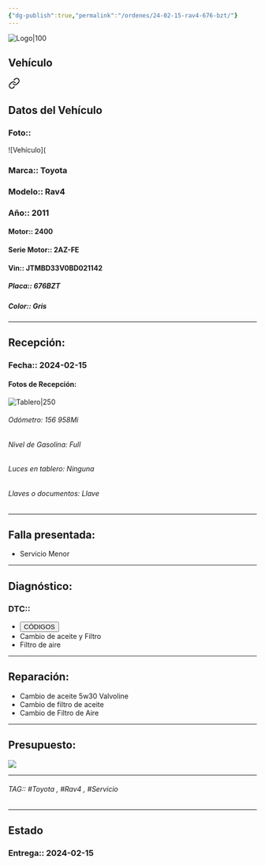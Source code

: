 ```yaml
---
{"dg-publish":true,"permalink":"/ordenes/24-02-15-rav4-676-bzt/"}
---
```


![Logo|100](https://lh3.googleusercontent.com/drive-viewer/AEYmBYSpcK6uqBUJHU1Zm8MP7HBK8KT1E9hSR1Ft4JQwDPtpQiFoL4c1ncHqULCwO1olD-1WG5Kk9U-jh7jaZPXfqyxL0-aeRg=s1600)

## Vehículo

<div class="transclusion internal-embed is-loaded"><a class="markdown-embed-link" href="/vehiculos/toyota/rav4-676-bzt/#datos-del-vehiculo" aria-label="Open link"><svg xmlns="http://www.w3.org/2000/svg" width="24" height="24" viewBox="0 0 24 24" fill="none" stroke="currentColor" stroke-width="2" stroke-linecap="round" stroke-linejoin="round" class="svg-icon lucide-link"><path d="M10 13a5 5 0 0 0 7.54.54l3-3a5 5 0 0 0-7.07-7.07l-1.72 1.71"></path><path d="M14 11a5 5 0 0 0-7.54-.54l-3 3a5 5 0 0 0 7.07 7.07l1.71-1.71"></path></svg></a><div class="markdown-embed">



## Datos del Vehículo 
### Foto:: 
![Vehículo](

### Marca:: Toyota 
### Modelo:: Rav4
### Año:: 2011
#### Motor:: 2400
#### Serie Motor:: 2AZ-FE
#### Vin:: JTMBD33V0BD021142
##### Placa:: 676BZT
##### Color:: Gris
---


</div></div>


## Recepción:
### Fecha:: 2024-02-15
#### Fotos de Recepción: 
![Tablero|250](https://lh3.googleusercontent.com/d/122jpLKGwf0FYcLVtvDeLruo3RjZN9tQO)

###### Odómetro: 156 958Mi
###### Nivel de Gasolina: Full
###### Luces en tablero: Ninguna
###### Llaves o documentos: Llave

---

## Falla presentada:
- Servicio Menor


---

## Diagnóstico:
### DTC:: 

- <a href="http"><button class="btn success">CÓDIGOS</button></a>
- Cambio de aceite y Filtro
- Filtro de aire

---
## Reparación:
- Cambio de aceite 5w30 Valvoline
- Cambio de filtro de aceite 
- Cambio de Filtro de Aire 

---

## Presupuesto:

<img src="https://lh3.googleusercontent.com/d/126NYmR3u3fhAmRF3W-fcVSvWa6Z5zyX2">

---

###### TAG:: #Toyota , #Rav4 , #Servicio 

---

## Estado

### Entrega:: 2024-02-15


